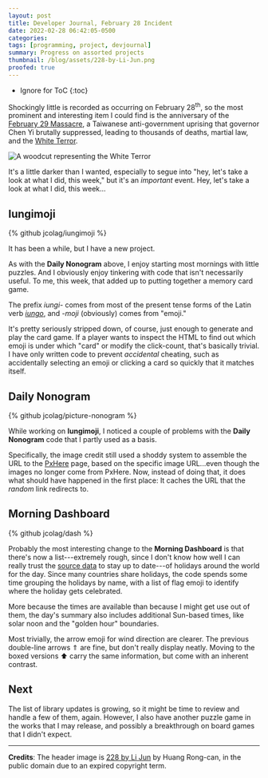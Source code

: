 ```yaml
---
layout: post
title: Developer Journal, February 28 Incident
date: 2022-02-28 06:42:05-0500
categories:
tags: [programming, project, devjournal]
summary: Progress on assorted projects
thumbnail: /blog/assets/228-by-Li-Jun.png
proofed: true
---
```


* Ignore for ToC
{:toc}

Shockingly little is recorded as occurring on February 28<sup>th</sup>, so the most prominent and interesting item I could find is the anniversary of the [February 29 Massacre](https://en.wikipedia.org/wiki/February_28_incident), a Taiwanese anti-government uprising that governor Chen Yi brutally suppressed, leading to thousands of deaths, martial law, and the [White Terror](https://en.wikipedia.org/wiki/White_Terror_%28Taiwan%29).

![A woodcut representing the White Terror](/blog/assets/228-by-Li-Jun.png "")

It's a little darker than I wanted, especially to segue into "hey, let's take a look at what I did, this week," but it's an *important* event.  Hey, let's take a look at what I did, this week...

## Iungimoji

{% github jcolag/iungimoji %}

It has been a while, but I have a new project.

As with the **Daily Nonogram** above, I enjoy starting most mornings with little puzzles.  And I obviously enjoy tinkering with code that isn't necessarily useful.  To me, this week, that added up to putting together a memory card game.

The prefix *iungi-* comes from most of the present tense forms of the Latin verb [*iungo*](https://en.wiktionary.org/wiki/iungo#Latin), and *-moji* (obviously) comes from "emoji."

It's pretty seriously stripped down, of course, just enough to generate and play the card game.  If a player wants to inspect the HTML to find out which emoji is under which "card" or modify the click-count, that's basically trivial.  I have only written code to prevent *accidental* cheating, such as accidentally selecting an emoji or clicking a card so quickly that it matches itself.

## Daily Nonogram

{% github jcolag/picture-nonogram %}

While working on **Iungimoji**, I noticed a couple of problems with the **Daily Nonogram** code that I partly used as a basis.

Specifically, the image credit still used a shoddy system to assemble the URL to the [PxHere](https://pxhere.com/) page, based on the specific image URL...even though the images no longer come from PxHere.  Now, instead of doing that, it does what should have happened in the first place:  It caches the URL that the *random* link redirects to.

## Morning Dashboard

{% github jcolag/dash %}

Probably the most interesting change to the **Morning Dashboard** is that there's now a list---extremely rough, since I don't know how well I can really trust the [source data](https://commenthol.github.io/date-holidays/) to stay up to date---of holidays around the world for the day.  Since many countries share holidays, the code spends some time grouping the holidays by name, with a list of flag emoji to identify where the holiday gets celebrated.

More because the times are available than because I might get use out of them, the day's summary also includes additional Sun-based times, like solar noon and the "golden hour" boundaries.

Most trivially, the arrow emoji for wind direction are clearer.  The previous double-line arrows ⇑ are fine, but don't really display neatly.  Moving to the boxed versions ⬆️ carry the same information, but come with an inherent contrast.

## Next

The list of library updates is growing, so it might be time to review and handle a few of them, again.  However, I also have another puzzle game in the works that I may release, and possibly a breakthrough on board games that I didn't expect.

* * *

**Credits**:  The header image is [228 by Li Jun](https://commons.wikimedia.org/wiki/File:228_by_Li_Jun.jpg) by Huang Rong-can, in the public domain due to an expired copyright term.
